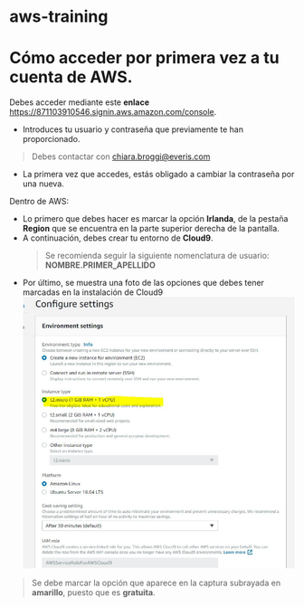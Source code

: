 # aws-training

# Cómo acceder por primera vez a tu cuenta de AWS.
Debes acceder mediante este **enlace**
https://871103910546.signin.aws.amazon.com/console.
- Introduces tu usuario y contraseña que previamente te han proporcionado.
 >Debes contactar con chiara.broggi@everis.com
- La primera vez que accedes, estás obligado a cambiar la contraseña por una nueva.

Dentro de AWS:
 - Lo primero que debes hacer es marcar la opción **Irlanda**, de la pestaña **Region** que se encuentra en la parte superior derecha de la pantalla.
 - A continuación, debes crear tu entorno de **Cloud9**.
    > Se recomienda seguir la siguiente nomenclatura de usuario: **NOMBRE.PRIMER_APELLIDO** 
 - Por último, se muestra una foto de las opciones que debes tener marcadas en la instalación de Cloud9
 ![opciones_cloud9](docs/images/opciones_cloud9.png)
> Se debe marcar la opción que aparece en la captura subrayada en **amarillo**, puesto que es **gratuita**.



